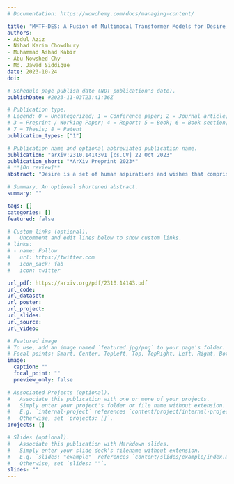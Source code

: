 ```yaml
---
# Documentation: https://wowchemy.com/docs/managing-content/

title: "MMTF-DES: A Fusion of Multimodal Transformer Models for Desire, Emotion, and Sentiment Analysis of Social Media Data"
authors:
- Abdul Aziz
- Nihad Karim Chowdhury
- Muhammad Ashad Kabir
- Abu Nowshed Chy 
- Md. Jawad Siddique
date: 2023-10-24
doi: 

# Schedule page publish date (NOT publication's date).
publishDate: #2023-11-03T23:41:36Z

# Publication type.
# Legend: 0 = Uncategorized; 1 = Conference paper; 2 = Journal article;
# 3 = Preprint / Working Paper; 4 = Report; 5 = Book; 6 = Book section;
# 7 = Thesis; 8 = Patent
publication_types: ["1"]

# Publication name and optional abbreviated publication name.
publication: "arXiv:2310.14143v1 [cs.CV] 22 Oct 2023"
publication_short: "*ArXiv Preprint 2023*"
# **[On review]**
abstract: "Desire is a set of human aspirations and wishes that comprise verbal and cognitive aspects that drive human feelings and behaviors, distinguishing humans from other animals. Understanding human desire has the potential to be one of the most fascinating and challenging research domains. It is tightly coupled with sentiment analysis and emotion recognition tasks. It is beneficial for increasing human-computer interactions, recognizing human emotional intelligence, understanding interpersonal relationships, and making decisions. However, understanding human desire is challenging and under-explored because ways of eliciting desire might be different among humans. The task gets more difficult due to the diverse cultures, countries, and languages. Prior studies overlooked the use of image-text pairwise feature representation, which is crucial for the task of human desire understanding. In this research, we have proposed a unified multimodal transformer-based framework with image-text pair settings to identify human desire, sentiment, and emotion. The core of our proposed method lies in the encoder module, which is built using two state-of-the-art multimodal transformer models. These models allow us to extract diverse features. To effectively extract visual and contextualized embedding features from social media image and text pairs, we conducted joint fine-tuning of two pre-trained multimodal transformer models: Vision-and-Language Transformer (ViLT) and Vision-and-Augmented-Language Transformer (VAuLT). Subsequently, we use an early fusion strategy on these embedding features to obtain combined diverse feature representations of the image-text pair. This consolidation incorporates diverse information about this task, enabling us to robustly perceive the context and image pair from multiple perspectives. Moreover, we leverage a multi-sample dropout mechanism to enhance the generalization ability and expedite the training process of our proposed method. To evaluate our proposed approach, we used the multimodal dataset MSED for the human desire understanding task. Through our experimental evaluation, we demonstrate that our method excels in capturing both visual and contextual information, resulting in superior performance compared to other state-of-the-art techniques. Specifically, our method outperforms existing approaches by 3% for sentiment analysis, 2.2% for emotion analysis, and approximately 1% for desire analysis."

# Summary. An optional shortened abstract.
summary: ""

tags: []
categories: []
featured: false

# Custom links (optional).
#   Uncomment and edit lines below to show custom links.
# links:
# - name: Follow
#   url: https://twitter.com
#   icon_pack: fab
#   icon: twitter

url_pdf: https://arxiv.org/pdf/2310.14143.pdf
url_code:
url_dataset:
url_poster:
url_project:
url_slides:
url_source:
url_video:

# Featured image
# To use, add an image named `featured.jpg/png` to your page's folder. 
# Focal points: Smart, Center, TopLeft, Top, TopRight, Left, Right, BottomLeft, Bottom, BottomRight.
image:
  caption: ""
  focal_point: ""
  preview_only: false

# Associated Projects (optional).
#   Associate this publication with one or more of your projects.
#   Simply enter your project's folder or file name without extension.
#   E.g. `internal-project` references `content/project/internal-project/index.md`.
#   Otherwise, set `projects: []`.
projects: []

# Slides (optional).
#   Associate this publication with Markdown slides.
#   Simply enter your slide deck's filename without extension.
#   E.g. `slides: "example"` references `content/slides/example/index.md`.
#   Otherwise, set `slides: ""`.
slides: ""
---
```

